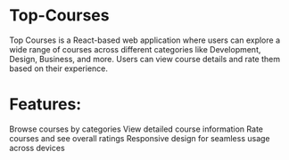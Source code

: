 # Top-Courses
Top Courses is a React-based web application where users can explore a wide range of courses across different categories like Development, Design, Business, and more. Users can view course details and rate them based on their experience.
# Features:
Browse courses by categories
View detailed course information
Rate courses and see overall ratings
Responsive design for seamless usage across devices
